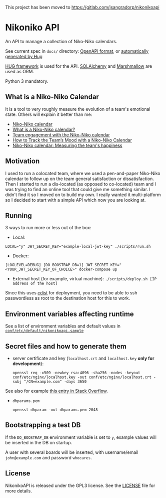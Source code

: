 This project has been moved to https://gitlab.com/jsangradorp/nikonikoapi

# Nikoniko API

An API to manage a collection of Niko-Niko calendars.

See current spec in `docs/` directory: [OpenAPI format](docs/spec/openapi.yaml), or [automatically generated by Hug](docs/nikonikoapi.json)

[HUG framework](http://www.hug.rest/) is used for the API.
[SQLAlchemy](https://www.sqlalchemy.org/) and
[Marshmallow](https://github.com/marshmallow-code/marshmallow) are used as ORM.

Python 3 mandatory.

## What is a Niko-Niko Calendar

It is a tool to very roughly measure the evolution of a team's emotional
state. Others will explain it better than me:

- [Niko-Niko calendar](http://www.geocities.jp/nikonikocalendar/index_en.html)
- [What is a Niko-Niko
  calendar?](https://www.agilealliance.org/glossary/nikoniko/)
- [Team engagement with the Niko-Niko
  calendar](https://www.happymelly.com/team-engagement-niko-niko-calendar/)
- [How to Track the Team’s Mood with a Niko-Niko
  Calendar](http://agiletrail.com/2011/09/12/how-to-track-the-teams-mood-with-a-niko-niko-calendar/)
- [Niko-Niko calendar: Measuring the team's
  happiness](https://www.indracompany.com/en/blogneo/niko-niko-calendar-measuring-teams-happiness)

## Motivation

I used to run a colocated team, where we used a pen-and-paper Niko-Niko
calendar to follow up on the team general satisfaction or dissatisfaction.
Then I started to run a dis-located (as opposed to co-located) team and I was
trying to find an online tool that could give me something similar. I didn't
find it so I moved on to build my own. I really wanted it multi-platform so I
decided to start with a simple API which now you are looking at.

## Running

3 ways to run more or less out of the box:

- Local:

`LOCAL="y" JWT_SECRET_KEY="example-local-jwt-key" ./scripts/run.sh`

- Docker:

`[LOGLEVEL=DEBUG] [DO_BOOSTRAP_DB=1] JWT_SECRET_KEY="<YOUR_JWT_SECRET_KEY_OF_CHOICE>" docker-compose up`

- External host (for example, virtual machine):
`./scripts/deploy.sh [IP address of the host]`

Since this uses [cdist](https://www.nico.schottelius.org/software/cdist/) for
deployment, you need to be able to ssh passwordless as root to the destination
host for this to work.

## Environment variables affecting runtime

See a list of environment variables and default values in
[`conf/etc/default/nikonikoapi.sample`](conf/etc/default/nikonikoapi.sample)

## Secret files and how to generate them

- server certificate and key (`localhost.crt` and `localhost.key` **only for
  development**):

  `openssl req -x509 -newkey rsa:4096 -sha256 -nodes -keyout conf/etc/nginx/localhost.key -out conf/etc/nginx/localhost.crt -subj "/CN=example.com" -days 3650`

See also for example [this entry in Stack Overflow](https://stackoverflow.com/questions/10175812/how-to-create-a-self-signed-certificate-with-openssl/41366949#41366949).

- `dhparams.pem`

  `openssl dhparam -out dhparams.pem 2048`

## Bootstrapping a test DB

If the `DO_BOOSTRAP_DB` environment variable is set to `y`, example values
will be inserted in the DB on startup.

A user with several boards will be inserted, with username/email
`john@example.com` and password `whocares`.

## License

NikonikoAPI is released under the GPL3 license. See the [LICENSE](./LICENSE) file for more details.
